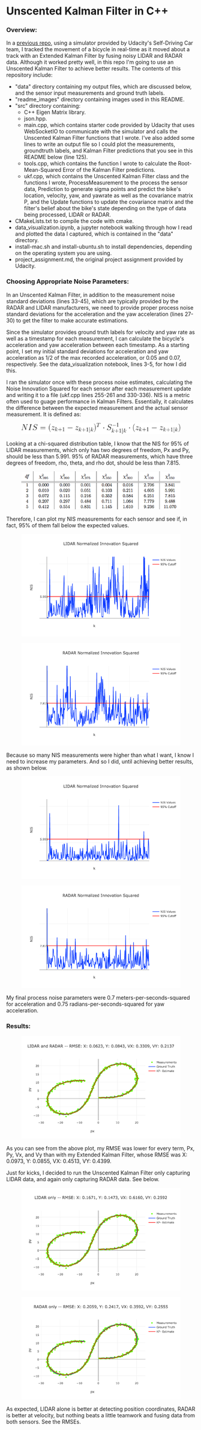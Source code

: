 # Unscented Kalman Filter in C++
### Overview:
In a [previous repo](https://github.com/sathomas2/CarND-Extended-Kalman-Filter-Project), using a simulator provided by Udacity's Self-Driving Car team, I tracked the movement of a bicycle in real-time as it moved about a track with an Extended Kalman Filter by fusing noisy LIDAR and RADAR data. Although it worked pretty well, in this repo I'm going to use an Unscented Kalman Filter to achieve better results. The contents of this repository include:
* "data" directory containing my output files, which are discussed below, and the sensor input measurements and ground truth labels.
* "readme_images" directory containing images used in this README.
* "src" directory containing:
  * C++ Eigen Matrix library.
  * json.hpp.
  * main.cpp, which contains starter code provided by Udacity that uses WebSocketIO to communicate with the simulator and calls the Unscented Kalman Filter functions that I wrote. I've also added some lines to write an output file so I could plot the measurements, groundtruth labels, and Kalman Filter predictions that you see in this README below (line 125).
  * tools.cpp, which contains the function I wrote to calculate the Root-Mean-Squared Error of the Kalman Filter predictions.
  * ukf.cpp, which contains the Unscented Kalman Filter class and the functions I wrote, ProcessMeasurement to the process the sensor data, Prediction to generate sigma points and predict the bike's location, velocity, yaw, and yawrate as well as the covariance matrix P, and the Update functions to update the covariance matrix and the filter's belief about the bike's state depending on the type of data being processed, LIDAR or RADAR.
* CMakeLists.txt to compile the code with cmake.
* data_visualization.ipynb, a jupyter notebook walking through how I read and plotted the data I captured, which is contained in the "data" directory.
* install-mac.sh and install-ubuntu.sh to install dependencies, depending on the operating system you are using.
* project_assignment.md, the original project assignment provided by Udacity.

### Choosing Appropriate Noise Parameters:
In an Unscented Kalman Filter, in addition to the measurement noise standard deviations (lines 33-45), which are typically provided by the RADAR and LIDAR manufacturers, we need to provide proper process noise standard deviations for the acceleration and the yaw acceleration (lines 27-30) to get the filter to make accurate estimations. 

Since the simulator provides ground truth labels for velocity and yaw rate as well as a timestamp for each measurement, I can calculate the bicycle's acceleration and yaw acceleration between each timestamp. As a starting point, I set my initial standard deviations for acceleration and yaw acceleration as 1/2 of the max recorded acceleration, or 0.05 and 0.07, respectively. See the data_visualization notebook, lines 3-5, for how I did this. 

I ran the simulator once with these process noise estimates, calculating the Noise Innovation Squared for each sensor after each measurement update and writing it to a file (ukf.cpp lines 255-261 and 330-336). NIS is a metric often used to guage performance in Kalman Filters. Essentially, it calculates the difference between the expected measurement and the actual sensor measurement. It is defined as:
<figure>
  <img src="readme_images/NIS.png"/>
</figure>
 <p></p>

Looking at a chi-squared distribution table, I know that the NIS for 95% of LIDAR measurements, which only has two degrees of freedom, Px and Py, should be less than 5.991. 95% of RADAR measurements, which have three degrees of freedom, rho, theta, and rho dot, should be less than 7.815.
 <figure>
  <img src="readme_images/chi_square.png"/>
</figure>
 <p></p>
 
 Therefore, I can plot my NIS measurements for each sensor and see if, in fact, 95% of them fall below the expected values.
 <figure>
  <img src="readme_images/LIDAR_NIS_try1.png"/>
</figure>
 <p></p>
  <figure>
  <img src="readme_images/RADAR_NIS_try1.png"/>
</figure>
 <p></p>

Because so many NIS measurements were higher than what I want, I know I need to increase my parameters. And so I did, until achieving better results, as shown below.
 <figure>
  <img src="readme_images/LIDAR_NIS.png"/>
</figure>
 <p></p>
 <figure>
  <img src="readme_images/RADAR_NIS.png"/>
</figure>
 <p></p>

My final process noise parameters were 0.7 meters-per-seconds-squared for acceleration and 0.75 radians-per-seconds-squared for yaw acceleration. 

### Results:
<figure>
  <img src="readme_images/plot_final.png"/>
</figure>
 <p></p>
As you can see from the above plot, my RMSE was lower for every term, Px, Py, Vx, and Vy than with my Extended Kalman Filter, whose RMSE was X: 0.0973, Y: 0.0855, VX: 0.4513, VY: 0.4399. 

Just for kicks, I decided to run the Unscented Kalman Filter only capturing LIDAR data, and again only capturing RADAR data. See below.
 <figure>
  <img src="readme_images/plot_LIDAR.png"/>
</figure>
 <p></p>
 <figure>
  <img src="readme_images/plot_RADAR.png"/>
</figure>
 <p></p>
 
As expected, LIDAR alone is better at detecting position coordinates, RADAR is better at velocity, but nothing beats a little teamwork and fusing data from both sensors. See the RMSEs.
